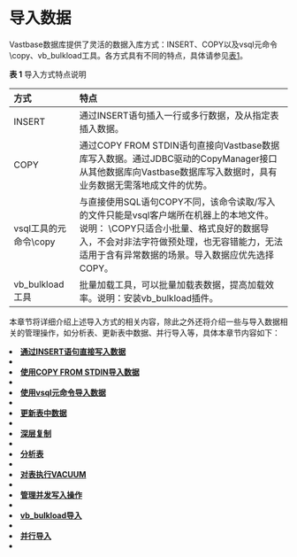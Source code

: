 # 导入数据

Vastbase数据库提供了灵活的数据入库方式：INSERT、COPY以及vsql元命令\copy、vb_bulkload工具。各方式具有不同的特点，具体请参见[表1](#zh-cn_topic_0237121116_table59418455192145)。

**表 1** 导入方式特点说明

| 方式                  | 特点                                                         |
| :-------------------- | :----------------------------------------------------------- |
| INSERT                | 通过INSERT语句插入一行或多行数据，及从指定表插入数据。       |
| COPY                  | 通过COPY FROM STDIN语句直接向Vastbase数据库写入数据。通过JDBC驱动的CopyManager接口从其他数据库向Vastbase数据库写入数据时，具有业务数据无需落地成文件的优势。 |
| vsql工具的元命令\copy | 与直接使用SQL语句COPY不同，该命令读取/写入的文件只能是vsql客户端所在机器上的本地文件。 说明： \COPY只适合小批量、格式良好的数据导入，不会对非法字符做预处理，也无容错能力，无法适用于含有异常数据的场景。导入数据应优先选择COPY。 |
| vb_bulkload工具       | 批量加载工具，可以批量加载表数据，提高加载效率。说明：安装vb_bulkload插件。 |

本章节将详细介绍上述导入方式的相关内容，除此之外还将介绍一些与导入数据相关的管理操作，如分析表、更新表中数据、并行导入等，具体本章节内容如下：

<a href="通过INSERT语句直接写入数据.html"><li>**通过INSERT语句直接写入数据**<li></a>
<a href="使用COPY-FROM-STDIN导入数据.html"><li>**使用COPY FROM STDIN导入数据**<li></a>
<a href="使用vsql元命令导入数据.html"><li>**使用vsql元命令导入数据**<li></a>
<a href="更新表中数据01.html"><li>**更新表中数据**<li></a>
<a href="深层复制.html"><li>**深层复制**<li></a>
<a href="分析表.html"><li>**分析表**<li></a>
<a href="对表执行VACUUM.html"><li>**对表执行VACUUM**<li></a>
<a href="管理并发写入操作.html"><li>**管理并发写入操作**<li></a>
<a href="vb_bulkload导入.html"><li>**vb_bulkload导入**<li></a>
<a href="并行导入.html"><li>**并行导入**<li></a>

